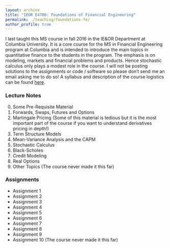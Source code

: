 ```yaml
---
layout: archive
title: "IEOR E4706: Foundations of Financial Engineering"
permalink:  /teaching/foundations-fe/
author_profile: true
---
```


I last taught this MS course in fall 2016 in the IE&OR Department at Columbia University. It is a core course for 
the MS in Financial Engineering program at Columbia and is intended to introduce the main topics in quantitative 
finance to the students in the program. The emphasis is on modeling, markets and financial problems and products. 
Hence stochastic calculus only plays a modest role in the course. I will not be posting solutions to the assignments 
or code / software so please don’t send me an email asking me to do so!  A syllabus and description of the course 
logistics can be found [here](https://martin-haugh.github.io/files/FoundationsFE/Syllabus-FoundationsFE_2016.pdf).

### Lecture Notes

0. Some Pre-Requisite Material
1. Forwards, Swaps, Futures and Options
2. Martingale Pricing  (Some of this material is tedious but it is the most important part of the course if you want to understand derivatives pricing in depth!) 
3. Term Structure Models
4. Mean-Variance Analysis and the CAPM
5. Stochastic Calculus
6. Black-Scholes
7. Credit Modeling
8. Real Options
9. Other Topics (The course never made it this far)

### Assignments

* Assignment 1
* Assignment 2
* Assignment 3
* Assignment 4
* Assignment 5
* Assignment 6
* Assignment 7
* Assignment 8
* Assignment 9
* Assignment 10 (The course never made it this far)
